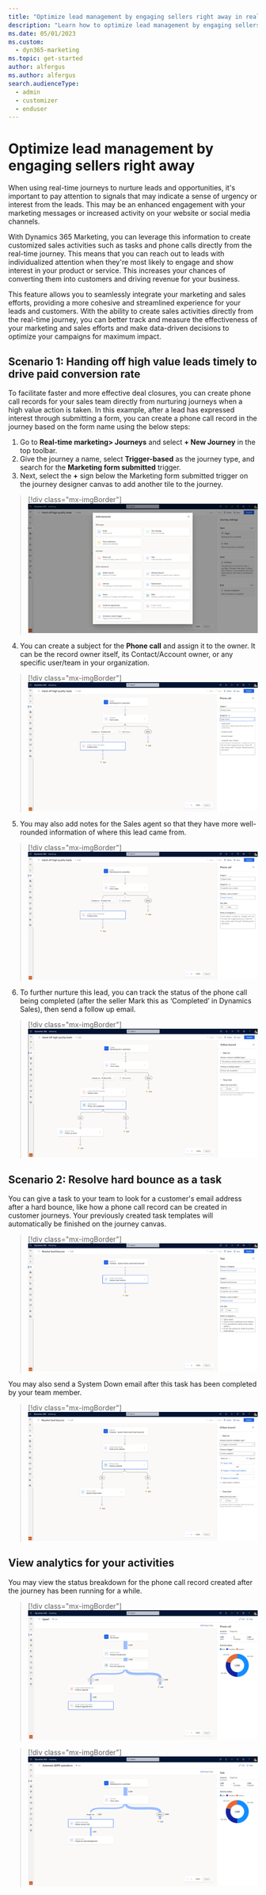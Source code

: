 ```yaml
---
title: "Optimize lead management by engaging sellers right away in real-time marketing (Dynamics 365 Marketing) | Microsoft Docs"
description: "Learn how to optimize lead management by engaging sellers right away in Dynamics 365 Marketing."
ms.date: 05/01/2023
ms.custom: 
  - dyn365-marketing
ms.topic: get-started
author: alfergus
ms.author: alfergus
search.audienceType: 
  - admin
  - customizer
  - enduser
---
```


# Optimize lead management by engaging sellers right away

When using real-time journeys to nurture leads and opportunities, it's important to pay attention to signals that may indicate a sense of urgency or interest from the leads. This may be an enhanced engagement with your marketing messages or increased activity on your website or social media channels.

With Dynamics 365 Marketing, you can leverage this information to create customized sales activities such as tasks and phone calls directly from the real-time journey. This means that you can reach out to leads with individualized attention when they're most likely to engage and show interest in your product or service. This increases your chances of converting them into customers and driving revenue for your business.

This feature allows you to seamlessly integrate your marketing and sales efforts, providing a more cohesive and streamlined experience for your leads and customers. With the ability to create sales activities directly from the real-time journey, you can better track and measure the effectiveness of your marketing and sales efforts and make data-driven decisions to optimize your campaigns for maximum impact.

## Scenario 1: Handing off high value leads timely to drive paid conversion rate

To facilitate faster and more effective deal closures, you can create phone call records for your sales team directly from nurturing journeys when a high value action is taken. In this example, after a lead has expressed interest through submitting a form, you can create a phone call record in the journey based on the form name using the below steps:
1. Go to **Real-time marketing> Journeys** and select **+ New Journey** in the top toolbar.
1. Give the journey a name, select **Trigger-based** as the journey type, and search for the **Marketing form submitted** trigger. 
1. Next, select the **+** sign below the Marketing form submitted trigger on the journey designer canvas to add another tile to the journey.

> [!div class="mx-imgBorder"]
> ![Add a phone call tile to start the journey](media/real-time-marketing-phone-call-tile.png "Add a phone call tile to start the journey")

4. You can create a subject for the **Phone call** and assign it to the owner. It can be the record owner itself, its Contact/Account owner, or any specific user/team in your organization. 

> [!div class="mx-imgBorder"]
> ![Add a phone call assignee](media/real-time-marketing-phone-call-assignee.png "Add a phone call assignee")

5. You may also add notes for the Sales agent so that they have more well-rounded information of where this lead came from. 

> [!div class="mx-imgBorder"]
> ![Add a note regarding the phone call to the assignee](media/real-time-marketing-phone-call-assignee-note.png "Add a note regarding the phone call to the assignee")

6. To further nurture this lead, you can track the status of the phone call being completed (after the seller Mark this as ‘Completed’ in Dynamics Sales), then send a follow up email. 

> [!div class="mx-imgBorder"]
> ![Track the status of the phone call lead completed](media/real-time-marketing-phone-call-lead-status.png "Track the status of the phone call lead completed")

## Scenario 2: Resolve hard bounce as a task 

You can give a task to your team to look for a customer's email address after a hard bounce, like how a phone call record can be created in customer journeys. Your previously created task templates will automatically be finished on the journey canvas. 

> [!div class="mx-imgBorder"]
> ![Track the email address after a hardbounce](media/real-time-marketing-create-hardbounce-task.png "Track the email address after a hardbounce")

You may also send a System Down email after this task has been completed by your team member. 

> [!div class="mx-imgBorder"]
> ![Send the email with downtime status after a hardbounce](media/real-time-marketing-email-update-after-hardbounce.png "Send the email with downtime status after a hardbounce")

## View analytics for your activities  

You may view the status breakdown for the phone call record created after the journey has been running for a while. 

> [!div class="mx-imgBorder"]
> ![Check the lead analytics](media/real-time-marketing-phone-call-lead-status-analytics-1.png "Check the lead analytics")

> [!div class="mx-imgBorder"]
> ![Check the lead analytics after a journey has been running for a while](media/real-time-marketing-phone-call-lead-status-analytics-2.png "Check the lead analytics after a journey has been running for a while")
